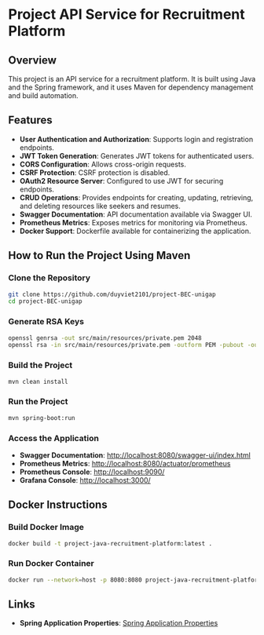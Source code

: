 # Project API Service for Recruitment Platform

## Overview
This project is an API service for a recruitment platform. It is built using Java and the Spring framework, and it uses Maven for dependency management and build automation.

## Features
- **User Authentication and Authorization**: Supports login and registration endpoints.
- **JWT Token Generation**: Generates JWT tokens for authenticated users.
- **CORS Configuration**: Allows cross-origin requests.
- **CSRF Protection**: CSRF protection is disabled.
- **OAuth2 Resource Server**: Configured to use JWT for securing endpoints.
- **CRUD Operations**: Provides endpoints for creating, updating, retrieving, and deleting resources like seekers and resumes.
- **Swagger Documentation**: API documentation available via Swagger UI.
- **Prometheus Metrics**: Exposes metrics for monitoring via Prometheus.
- **Docker Support**: Dockerfile available for containerizing the application.

## How to Run the Project Using Maven

### Clone the Repository
```sh
git clone https://github.com/duyviet2101/project-BEC-unigap
cd project-BEC-unigap
```

### Generate RSA Keys
```sh
openssl genrsa -out src/main/resources/private.pem 2048
openssl rsa -in src/main/resources/private.pem -outform PEM -pubout -out src/main/resources/public.pem
```

### Build the Project
```sh
mvn clean install
```

### Run the Project
```sh
mvn spring-boot:run
```

### Access the Application
- **Swagger Documentation**: [http://localhost:8080/swagger-ui/index.html](http://localhost:8080/swagger-ui/index.html)
- **Prometheus Metrics**: [http://localhost:8080/actuator/prometheus](http://localhost:8080/actuator/prometheus)
- **Prometheus Console**: [http://localhost:9090/](http://localhost:9090/)
- **Grafana Console**: [http://localhost:3000/](http://localhost:3000/)

## Docker Instructions

### Build Docker Image
```sh
docker build -t project-java-recruitment-platform:latest .
```

### Run Docker Container
```sh
docker run --network=host -p 8080:8080 project-java-recruitment-platform:latest
```

## Links
- **Spring Application Properties**: [Spring Application Properties](https://docs.spring.io/spring-boot/docs/current/reference/html/application-properties.html)
